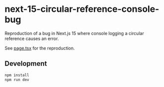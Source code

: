 # next-15-circular-reference-console-bug

Reproduction of a bug in Next.js 15 where console logging a circular reference causes an error.

See [page.tsx](/app/page.tsx) for the reproduction.

## Development

```bash
npm install
npm run dev
```
